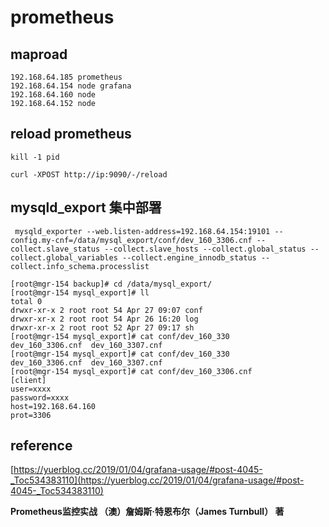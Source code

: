 # prometheus


## maproad

```
192.168.64.185 prometheus 
192.168.64.154 node grafana 
192.168.64.160 node 
192.168.64.152 node 
```

## reload prometheus


```
kill -1 pid

curl -XPOST http://ip:9090/-/reload
```



## mysqld_export 集中部署

```
 mysqld_exporter --web.listen-address=192.168.64.154:19101 --config.my-cnf=/data/mysql_export/conf/dev_160_3306.cnf --collect.slave_status --collect.slave_hosts --collect.global_status --collect.global_variables --collect.engine_innodb_status --collect.info_schema.processlist 
```

```
[root@mgr-154 backup]# cd /data/mysql_export/
[root@mgr-154 mysql_export]# ll
total 0
drwxr-xr-x 2 root root 54 Apr 27 09:07 conf
drwxr-xr-x 2 root root 54 Apr 26 16:20 log
drwxr-xr-x 2 root root 52 Apr 27 09:17 sh
[root@mgr-154 mysql_export]# cat conf/dev_160_330
dev_160_3306.cnf  dev_160_3307.cnf  
[root@mgr-154 mysql_export]# cat conf/dev_160_330
dev_160_3306.cnf  dev_160_3307.cnf  
[root@mgr-154 mysql_export]# cat conf/dev_160_3306.cnf 
[client]
user=xxxx
password=xxxx
host=192.168.64.160
prot=3306
```

## reference

[https://yuerblog.cc/2019/01/04/grafana-usage/#post-4045-_Toc534383110](https://yuerblog.cc/2019/01/04/grafana-usage/#post-4045-_Toc534383110)

**Prometheus监控实战 （澳）詹姆斯·特恩布尔（James Turnbull） 著**